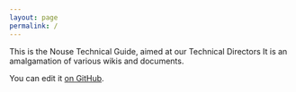 ```yaml
---
layout: page
permalink: /
---
```


This is the Nouse Technical Guide, aimed at our Technical Directors
It is an amalgamation of various wikis and documents.

You can edit it [on GitHub](https://github.com/yorknouse/docs).
